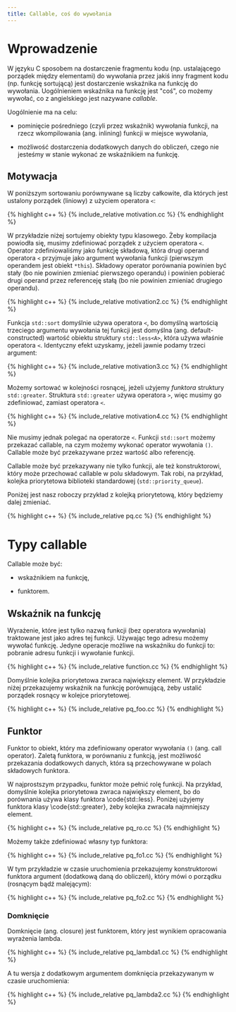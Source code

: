 ```yaml
---
title: Callable, coś do wywołania
---
```


# Wprowadzenie

W języku C sposobem na dostarczenie fragmentu kodu (np. ustalającego
porządek między elementami) do wywołania przez jakiś inny fragment
kodu (np. funkcję sortującą) jest dostarczenie wskaźnika na funkcję do
wywołania.  Uogólnieniem wskaźnika na funkcję jest "coś", co możemy
wywołać, co z angielskiego jest nazywane *callable*.

Uogólnienie ma na celu:

* pominięcie pośredniego (czyli przez wskaźnik) wywołania funkcji, na
  rzecz wkompilowania (ang. inlining) funkcji w miejsce wywołania,

* możliwość dostarczenia dodatkowych danych do obliczeń, czego nie
  jesteśmy w stanie wykonać ze wskaźnikiem na funkcję.

## Motywacja

W poniższym sortowaniu porównywane są liczby całkowite, dla których
jest ustalony porządek (liniowy) z użyciem operatora `<`:

{% highlight c++ %}
{% include_relative motivation.cc %}
{% endhighlight %}

W przykładzie niżej sortujemy obiekty typu klasowego.  Żeby kompilacja
powiodła się, musimy zdefiniować porządek z użyciem operatora `<`.
Operator zdefiniowaliśmy jako funkcję składową, która drugi operand
operatora `<` przyjmuje jako argument wywołania funkcji (pierwszym
operandem jest obiekt `*this`).  Składowy operator porównania powinien
być stały (bo nie powinien zmieniać pierwszego operandu) i powinien
pobierać drugi operand przez referenceję stałą (bo nie powinien
zmieniać drugiego operandu).

{% highlight c++ %}
{% include_relative motivation2.cc %}
{% endhighlight %}

Funkcja `std::sort` domyślnie używa operatora `<`, bo domyślną
wartością trzeciego argumentu wywołania tej funkcji jest domyślna
(ang. default-constructed) wartość obiektu struktury `std::less<A>`,
która używa właśnie operatora `<`.  Identyczny efekt uzyskamy, jeżeli
jawnie podamy trzeci argument:

{% highlight c++ %}
{% include_relative motivation3.cc %}
{% endhighlight %}

Możemy sortować w kolejności rosnącej, jeżeli użyjemy *funktora*
struktury `std::greater`.  Struktura `std::greater` używa operatora
`>`, więc musimy go zdefiniować, zamiast operatora `<`.

{% highlight c++ %}
{% include_relative motivation4.cc %}
{% endhighlight %}

Nie musimy jednak polegać na operatorze `<`.  Funkcji `std::sort`
możemy przekazać callable, na czym możemy wykonać operator wywołania
`()`.  Callable może być przekazywane przez wartość albo referencję.

Callable może być przekazywany nie tylko funkcji, ale też
konstruktorowi, który może przechować callable w polu składowym.  Tak
robi, na przykład, kolejka priorytetowa biblioteki standardowej
(`std::priority_queue`).

Poniżej jest nasz roboczy przykład z kolejką priorytetową, który
będziemy dalej zmieniać.

{% highlight c++ %}
{% include_relative pq.cc %}
{% endhighlight %}

# Typy callable

Callable może być:

* wskaźnikiem na funkcję,

* funktorem.

## Wskaźnik na funkcję

Wyrażenie, które jest tylko nazwą funkcji (bez operatora wywołania)
traktowane jest jako adres tej funkcji.  Używając tego adresu możemy
wywołać funkcję.  Jedyne operacje możliwe na wskaźniku do funkcji to:
pobranie adresu funkcji i wywołanie funkcji.

{% highlight c++ %}
{% include_relative function.cc %}
{% endhighlight %}

Domyślnie kolejka priorytetowa zwraca największy element.  W
przykładzie niżej przekazujemy wskaźnik na funkcję porównującą, żeby
ustalić porządek rosnący w kolejce priorytetowej.

{% highlight c++ %}
{% include_relative pq_foo.cc %}
{% endhighlight %}

## Funktor

Funktor to obiekt, który ma zdefiniowany operator wywołania `()`
(ang. call operator).  Zaletą funktora, w porównaniu z funkcją, jest
możliwość przekazania dodatkowych danych, która są przechowywane w
polach składowych funktora.

W najprostszym przypadku, funktor może pełnić rolę funkcji.  Na
przykład, domyślnie kolejka priorytetowa zwraca największy element, bo
do porównania używa klasy funktora \code{std::less<T>}.  Poniżej
użyjemy funktora klasy \code{std::greater<T>}, żeby kolejka zwracała
najmniejszy element.

{% highlight c++ %}
{% include_relative pq_ro.cc %}
{% endhighlight %}

Możemy także zdefiniować własny typ funktora:

{% highlight c++ %}
{% include_relative pq_fo1.cc %}
{% endhighlight %}

W tym przykładzie w czasie uruchomienia przekazujemy konstruktorowi
funktora argument (dodatkową daną do obliczeń), który mówi o porządku
(rosnącym bądź malejącym):

{% highlight c++ %}
{% include_relative pq_fo2.cc %}
{% endhighlight %}

### Domknięcie

Domknięcie (ang. closure) jest funktorem, który jest wynikiem
opracowania wyrażenia lambda.

{% highlight c++ %}
{% include_relative pq_lambda1.cc %}
{% endhighlight %}

A tu wersja z dodatkowym argumentem domknięcia przekazywanym w czasie
uruchomienia:

{% highlight c++ %}
{% include_relative pq_lambda2.cc %}
{% endhighlight %}

<!-- LocalWords: destructor expr lvalue lvalues rvalue rvalues RVO -->
